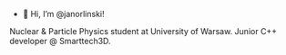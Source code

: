 - 👋 Hi, I’m @janorlinski!

Nuclear & Particle Physics student at University of Warsaw. Junior C++ developer @ Smarttech3D.


<!---
janorlinski/janorlinski is a ✨ special ✨ repository because its `README.md` (this file) appears on your GitHub profile.
You can click the Preview link to take a look at your changes.
--->
